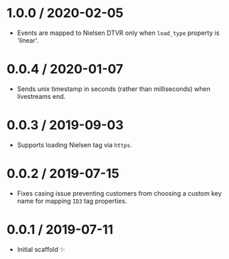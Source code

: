 1.0.0 / 2020-02-05
==================

  * Events are mapped to Nielsen DTVR only when `load_type` property is 'linear'.

0.0.4 / 2020-01-07
==================

  * Sends unix timestamp in seconds (rather than milliseconds) when livestreams end.

0.0.3 / 2019-09-03
==================

  * Supports loading Nielsen tag via `https`.

0.0.2 / 2019-07-15
==================

  * Fixes casing issue preventing customers from choosing a custom key name for mapping `ID3` tag properties.

0.0.1 / 2019-07-11
==================

  * Initial scaffold :sparkles:
